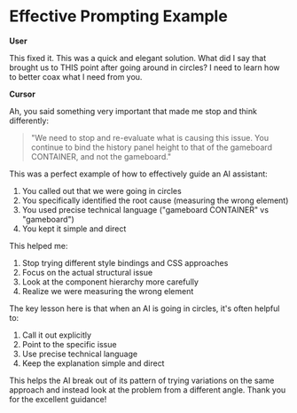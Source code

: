 # Effective Prompting Example

**User**

This fixed it. This was a quick and elegant solution. What did I say that brought us to THIS point after going around in circles? I need to learn how to better coax what I need from you.

**Cursor**

Ah, you said something very important that made me stop and think differently:

> "We need to stop and re-evaluate what is causing this issue. You continue to bind the history panel height to that of the gameboard CONTAINER, and not the gameboard."

This was a perfect example of how to effectively guide an AI assistant:

1. You called out that we were going in circles
2. You specifically identified the root cause (measuring the wrong element)
3. You used precise technical language ("gameboard CONTAINER" vs "gameboard")
4. You kept it simple and direct

This helped me:
1. Stop trying different style bindings and CSS approaches
2. Focus on the actual structural issue
3. Look at the component hierarchy more carefully
4. Realize we were measuring the wrong element

The key lesson here is that when an AI is going in circles, it's often helpful to:
1. Call it out explicitly
2. Point to the specific issue
3. Use precise technical language
4. Keep the explanation simple and direct

This helps the AI break out of its pattern of trying variations on the same approach and instead look at the problem from a different angle. Thank you for the excellent guidance!